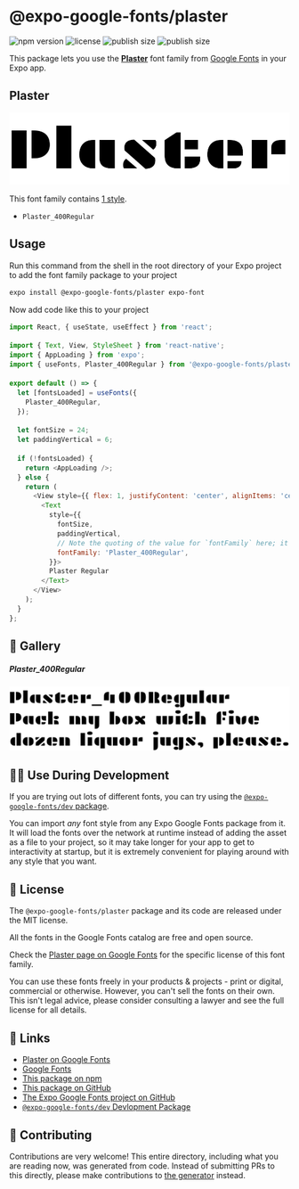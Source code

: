 # @expo-google-fonts/plaster

![npm version](https://flat.badgen.net/npm/v/@expo-google-fonts/plaster)
![license](https://flat.badgen.net/github/license/expo/google-fonts)
![publish size](https://flat.badgen.net/packagephobia/install/@expo-google-fonts/plaster)
![publish size](https://flat.badgen.net/packagephobia/publish/@expo-google-fonts/plaster)

This package lets you use the [**Plaster**](https://fonts.google.com/specimen/Plaster) font family from [Google Fonts](https://fonts.google.com/) in your Expo app.

## Plaster

![Plaster](./font-family.png)

This font family contains [1 style](#-gallery).

- `Plaster_400Regular`

## Usage

Run this command from the shell in the root directory of your Expo project to add the font family package to your project
```sh
expo install @expo-google-fonts/plaster expo-font
```

Now add code like this to your project
```js
import React, { useState, useEffect } from 'react';

import { Text, View, StyleSheet } from 'react-native';
import { AppLoading } from 'expo';
import { useFonts, Plaster_400Regular } from '@expo-google-fonts/plaster';

export default () => {
  let [fontsLoaded] = useFonts({
    Plaster_400Regular,
  });

  let fontSize = 24;
  let paddingVertical = 6;

  if (!fontsLoaded) {
    return <AppLoading />;
  } else {
    return (
      <View style={{ flex: 1, justifyContent: 'center', alignItems: 'center' }}>
        <Text
          style={{
            fontSize,
            paddingVertical,
            // Note the quoting of the value for `fontFamily` here; it expects a string!
            fontFamily: 'Plaster_400Regular',
          }}>
          Plaster Regular
        </Text>
      </View>
    );
  }
};

```

## 🔡 Gallery

##### Plaster_400Regular
![Plaster_400Regular](./Plaster_400Regular.ttf.png)


## 👩‍💻 Use During Development

If you are trying out lots of different fonts, you can try using the [`@expo-google-fonts/dev` package](https://github.com/expo/google-fonts/tree/master/font-packages/dev#readme).

You can import *any* font style from any Expo Google Fonts package from it. It will load the fonts
over the network at runtime instead of adding the asset as a file to your project, so it may take longer
for your app to get to interactivity at startup, but it is extremely convenient
for playing around with any style that you want.

## 📖 License

The `@expo-google-fonts/plaster` package and its code are released under the MIT license.

All the fonts in the Google Fonts catalog are free and open source.

Check the [Plaster page on Google Fonts](https://fonts.google.com/specimen/Plaster) for the specific license of this font family.

You can use these fonts freely in your products & projects - print or digital, commercial or otherwise. However, you can't sell the fonts on their own. This isn't legal advice, please consider consulting a lawyer and see the full license for all details.

## 🔗 Links

- [Plaster on Google Fonts](https://fonts.google.com/specimen/Plaster)
- [Google Fonts](https://fonts.google.com/)
- [This package on npm](https://www.npmjs.com/package/@expo-google-fonts/plaster)
- [This package on GitHub](https://github.com/expo/google-fonts/tree/master/font-packages/plaster)
- [The Expo Google Fonts project on GitHub](https://github.com/expo/google-fonts)
- [`@expo-google-fonts/dev` Devlopment Package](https://github.com/expo/google-fonts/tree/master/font-packages/dev)

## 🤝 Contributing

Contributions are very welcome! This entire directory, including what you are reading now, was generated from code. Instead of submitting PRs to this directly, please make contributions to [the generator](https://github.com/expo/google-fonts/tree/master/packages/generator) instead.
